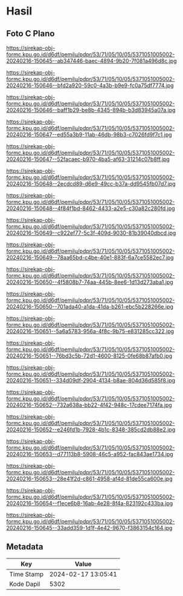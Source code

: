 # Hasil

## Foto C Plano

https://sirekap-obj-formc.kpu.go.id/d6df/pemilu/pdpr/53/71/05/10/05/5371051005002-20240216-150645--ab347446-baec-4894-9b20-7f081a496d8c.jpg

https://sirekap-obj-formc.kpu.go.id/d6df/pemilu/pdpr/53/71/05/10/05/5371051005002-20240216-150646--bfd2a920-59c0-4a3b-b9e9-fc0a75df7774.jpg

https://sirekap-obj-formc.kpu.go.id/d6df/pemilu/pdpr/53/71/05/10/05/5371051005002-20240216-150646--baff1b29-be8b-4345-894b-b3d83945a07a.jpg

https://sirekap-obj-formc.kpu.go.id/d6df/pemilu/pdpr/53/71/05/10/05/5371051005002-20240216-150647--ed55a3b9-11ab-46db-98b3-c7026fd9f7c1.jpg

https://sirekap-obj-formc.kpu.go.id/d6df/pemilu/pdpr/53/71/05/10/05/5371051005002-20240216-150647--52facaec-b970-4ba5-af63-31214c07b8ff.jpg

https://sirekap-obj-formc.kpu.go.id/d6df/pemilu/pdpr/53/71/05/10/05/5371051005002-20240216-150648--2ecdcd89-d6e9-49cc-b37a-dd9545fb07d7.jpg

https://sirekap-obj-formc.kpu.go.id/d6df/pemilu/pdpr/53/71/05/10/05/5371051005002-20240216-150648--4f84f1bd-8462-4433-a2e5-c30a82c280fd.jpg

https://sirekap-obj-formc.kpu.go.id/d6df/pemilu/pdpr/53/71/05/10/05/5371051005002-20240216-150649--c922ef77-5c3f-409d-9030-81b39040dbcd.jpg

https://sirekap-obj-formc.kpu.go.id/d6df/pemilu/pdpr/53/71/05/10/05/5371051005002-20240216-150649--78aa65bd-c4be-40e1-883f-6a7ce5582ec7.jpg

https://sirekap-obj-formc.kpu.go.id/d6df/pemilu/pdpr/53/71/05/10/05/5371051005002-20240216-150650--4f5808b7-74aa-445b-8ee6-1d13d273aba1.jpg

https://sirekap-obj-formc.kpu.go.id/d6df/pemilu/pdpr/53/71/05/10/05/5371051005002-20240216-150650--701ada40-a1da-41da-b261-ebc5b228266e.jpg

https://sirekap-obj-formc.kpu.go.id/d6df/pemilu/pdpr/53/71/05/10/05/5371051005002-20240216-150651--5a6a5783-956a-4f8c-9b75-e831285cc322.jpg

https://sirekap-obj-formc.kpu.go.id/d6df/pemilu/pdpr/53/71/05/10/05/5371051005002-20240216-150651--76bd3c5b-72d1-4600-8125-0fe68b87afb0.jpg

https://sirekap-obj-formc.kpu.go.id/d6df/pemilu/pdpr/53/71/05/10/05/5371051005002-20240216-150651--334d09df-2904-4134-b8ae-804d36d585f8.jpg

https://sirekap-obj-formc.kpu.go.id/d6df/pemilu/pdpr/53/71/05/10/05/5371051005002-20240216-150652--732a638a-bb22-4f42-948c-17cdee7174fa.jpg

https://sirekap-obj-formc.kpu.go.id/d6df/pemilu/pdpr/53/71/05/10/05/5371051005002-20240216-150652--e246fd1b-7928-4b1c-8348-385cd2db88e2.jpg

https://sirekap-obj-formc.kpu.go.id/d6df/pemilu/pdpr/53/71/05/10/05/5371051005002-20240216-150653--d77113b8-5908-46c5-a952-fac843ae1734.jpg

https://sirekap-obj-formc.kpu.go.id/d6df/pemilu/pdpr/53/71/05/10/05/5371051005002-20240216-150653--28e41f2d-c861-4958-af4d-81de55ca600e.jpg

https://sirekap-obj-formc.kpu.go.id/d6df/pemilu/pdpr/53/71/05/10/05/5371051005002-20240216-150654--f1ece6b8-16ab-4e28-8f4a-823192c433ba.jpg

https://sirekap-obj-formc.kpu.go.id/d6df/pemilu/pdpr/53/71/05/10/05/5371051005002-20240216-150645--33add359-1d1f-4e42-9670-f3863154c164.jpg


## Metadata

| Key        | Value               |
| ---------- | ------------------- |
| Time Stamp | 2024-02-17 13:05:41 |
| Kode Dapil | 5302                |



